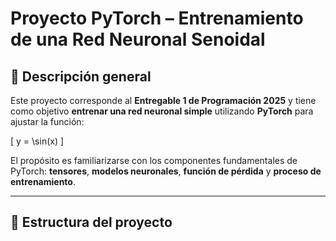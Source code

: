 # Proyecto PyTorch – Entrenamiento de una Red Neuronal Senoidal

## 🧠 Descripción general

Este proyecto corresponde al **Entregable 1 de Programación 2025** y tiene como objetivo **entrenar una red neuronal simple** utilizando **PyTorch** para ajustar la función:

\[
y = \sin(x)
\]

El propósito es familiarizarse con los componentes fundamentales de PyTorch: **tensores**, **modelos neuronales**, **función de pérdida** y **proceso de entrenamiento**.

---

## 🧩 Estructura del proyecto

